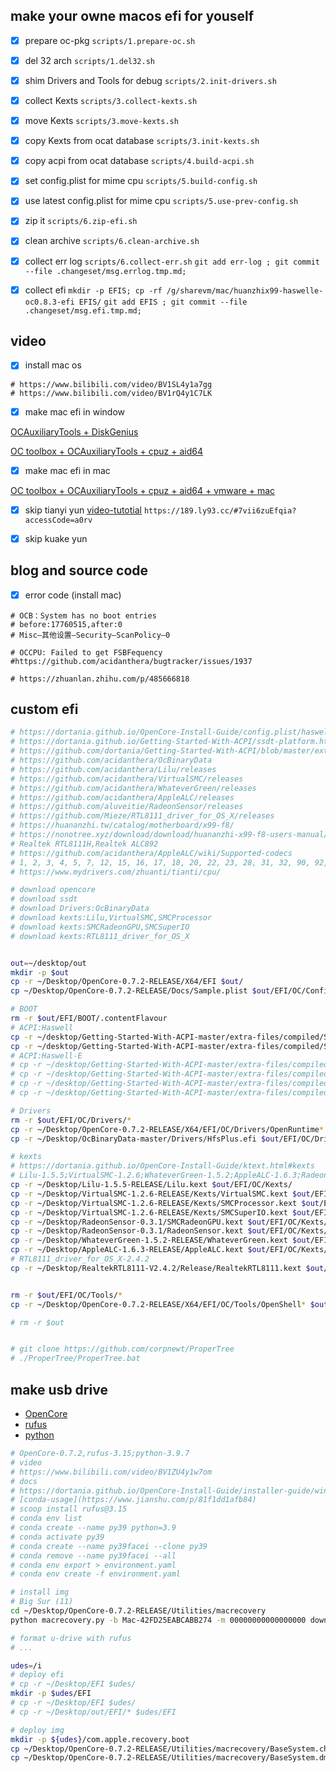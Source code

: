 ## make your owne macos efi for youself
- [x] prepare oc-pkg `scripts/1.prepare-oc.sh`
- [x] del 32 arch `scripts/1.del32.sh`
- [x] shim Drivers and Tools for debug `scripts/2.init-drivers.sh`
- [x] collect Kexts `scripts/3.collect-kexts.sh`
- [x] move Kexts `scripts/3.move-kexts.sh`
- [x] copy Kexts from ocat database `scripts/3.init-kexts.sh`
- [x] copy acpi from ocat database `scripts/4.build-acpi.sh`
- [x] set config.plist for mime cpu `scripts/5.build-config.sh`
- [x] use latest config.plist for mime cpu `scripts/5.use-prev-config.sh`
- [x] zip it `scripts/6.zip-efi.sh`
- [x] clean archive `scripts/6.clean-archive.sh`
- [x] collect err log `scripts/6.collect-err.sh` `git add err-log ; git commit --file .changeset/msg.errlog.tmp.md;`

- [x] collect efi `mkdir -p EFIS; cp -rf /g/sharevm/mac/huanzhix99-haswelle-oc0.8.3-efi EFIS/` `git add EFIS ; git commit --file .changeset/msg.efi.tmp.md;`



## video
- [x] install mac os
```
# https://www.bilibili.com/video/BV1SL4y1a7gg
# https://www.bilibili.com/video/BV1rQ4y1C7LK
```

- [x] make mac efi in window

[OCAuxiliaryTools + DiskGenius](https://www.bilibili.com/video/BV1he4y1k7H2)

[OC toolbox + OCAuxiliaryTools + cpuz + aid64 ](https://www.bilibili.com/video/BV12B4y1J7Le)

- [x] make mac efi in mac

[OC toolbox + OCAuxiliaryTools + cpuz + aid64 + vmware + mac](https://www.bilibili.com/video/BV1FR4y1o7m5)


- [x] skip tianyi yun [video-tutotial](https://www.bilibili.com/video/BV16U4y1f765/) `https://189.ly93.cc/#7vii6zuEfqia?accessCode=a0rv`

- [x] skip kuake yun


## blog and source code

- [x] error code (install mac)
```
# OCB：System has no boot entries
# before:17760515,after:0
# Misc—其他设置—Security—ScanPolicy—0 

# OCCPU: Failed to get FSBFequency
#https://github.com/acidanthera/bugtracker/issues/1937

# https://zhuanlan.zhihu.com/p/485666818
```



## custom efi
```bash
# https://dortania.github.io/OpenCore-Install-Guide/config.plist/haswell.html#starting-point
# https://dortania.github.io/Getting-Started-With-ACPI/ssdt-platform.html#desktop
# https://github.com/dortania/Getting-Started-With-ACPI/blob/master/extra-files/compiled/SSDT-PLUG-DRTNIA.aml
# https://github.com/acidanthera/OcBinaryData
# https://github.com/acidanthera/Lilu/releases
# https://github.com/acidanthera/VirtualSMC/releases
# https://github.com/acidanthera/WhateverGreen/releases
# https://github.com/acidanthera/AppleALC/releases
# https://github.com/aluveitie/RadeonSensor/releases
# https://github.com/Mieze/RTL8111_driver_for_OS_X/releases
# https://huananzhi.tw/catalog/motherboard/x99-f8/
# https://nonotree.xyz/download/download/huananzhi-x99-f8-users-manual/#
# Realtek RTL8111H,Realtek ALC892
# https://github.com/acidanthera/AppleALC/wiki/Supported-codecs
# 1, 2, 3, 4, 5, 7, 12, 15, 16, 17, 18, 20, 22, 23, 28, 31, 32, 90, 92, 97, 99, 100
# https://www.mydrivers.com/zhuanti/tianti/cpu/

# download opencore
# download ssdt
# download Drivers:OcBinaryData
# download kexts:Lilu,VirtualSMC,SMCProcessor
# download kexts:SMCRadeonGPU,SMCSuperIO
# download kexts:RTL8111_driver_for_OS_X


out=~/desktop/out
mkdir -p $out
cp -r ~/Desktop/OpenCore-0.7.2-RELEASE/X64/EFI $out/
cp ~/Desktop/OpenCore-0.7.2-RELEASE/Docs/Sample.plist $out/EFI/OC/Config.plist

# BOOT
rm -r $out/EFI/BOOT/.contentFlavour
# ACPI:Haswell
cp -r ~/desktop/Getting-Started-With-ACPI-master/extra-files/compiled/SSDT-PLUG-DRTNIA*  $out/EFI/OC/ACPI/
cp -r ~/desktop/Getting-Started-With-ACPI-master/extra-files/compiled/SSDT-EC-DESKTOP*  $out/EFI/OC/ACPI/
# ACPI:Haswell-E
# cp -r ~/desktop/Getting-Started-With-ACPI-master/extra-files/compiled/SSDT-PLUG-DRTNIA*  $out/EFI/OC/ACPI/
# cp -r ~/desktop/Getting-Started-With-ACPI-master/extra-files/compiled/SSDT-EC-USBX-DESKTOP*  $out/EFI/OC/ACPI/
# cp -r ~/desktop/Getting-Started-With-ACPI-master/extra-files/compiled/SSDT-RTC0-RANGE*  $out/EFI/OC/ACPI/
# cp -r ~/desktop/Getting-Started-With-ACPI-master/extra-files/compiledSSDT-UNC*  $out/EFI/OC/ACPI/

# Drivers
rm -r $out/EFI/OC/Drivers/*
cp -r ~/Desktop/OpenCore-0.7.2-RELEASE/X64/EFI/OC/Drivers/OpenRuntime* $out/EFI/OC/Drivers/
cp -r ~/Desktop/OcBinaryData-master/Drivers/HfsPlus.efi $out/EFI/OC/Drivers/

# kexts
# https://dortania.github.io/OpenCore-Install-Guide/ktext.html#kexts
# Lilu-1.5.5;VirtualSMC-1.2.6;WhateverGreen-1.5.2;AppleALC-1.6.3;RadeonSensor-0.3.1
cp -r ~/Desktop/Lilu-1.5.5-RELEASE/Lilu.kext $out/EFI/OC/Kexts/
cp -r ~/Desktop/VirtualSMC-1.2.6-RELEASE/Kexts/VirtualSMC.kext $out/EFI/OC/Kexts/
cp -r ~/Desktop/VirtualSMC-1.2.6-RELEASE/Kexts/SMCProcessor.kext $out/EFI/OC/Kexts/
cp -r ~/Desktop/VirtualSMC-1.2.6-RELEASE/Kexts/SMCSuperIO.kext $out/EFI/OC/Kexts/
cp -r ~/Desktop/RadeonSensor-0.3.1/SMCRadeonGPU.kext $out/EFI/OC/Kexts/
cp -r ~/Desktop/RadeonSensor-0.3.1/RadeonSensor.kext $out/EFI/OC/Kexts/
cp -r ~/Desktop/WhateverGreen-1.5.2-RELEASE/WhateverGreen.kext $out/EFI/OC/Kexts/
cp -r ~/Desktop/AppleALC-1.6.3-RELEASE/AppleALC.kext $out/EFI/OC/Kexts/
# RTL8111_driver_for_OS_X-2.4.2
cp -r ~/Desktop/RealtekRTL8111-V2.4.2/Release/RealtekRTL8111.kext $out/EFI/OC/Kexts/


rm -r $out/EFI/OC/Tools/*
cp -r ~/Desktop/OpenCore-0.7.2-RELEASE/X64/EFI/OC/Tools/OpenShell* $out/EFI/OC/Tools/

# rm -r $out


# git clone https://github.com/corpnewt/ProperTree
# ./ProperTree/ProperTree.bat
```

##  make usb drive
- [OpenCore](https://github.com/acidanthera/OpenCorePkg/releases)
- [rufus](https://rufus.ie/zh/)
- [python](https://www.python.org/downloads/)

```bash
# OpenCore-0.7.2,rufus-3.15;python-3.9.7
# video
# https://www.bilibili.com/video/BV1ZU4y1w7om
# docs
# https://dortania.github.io/OpenCore-Install-Guide/installer-guide/winblows-install.html#downloading-macos
# [conda-usage](https://www.jianshu.com/p/81f1dd1afb84)
# scoop install rufus@3.15
# conda env list
# conda create --name py39 python=3.9
# conda activate py39
# conda create --name py39facei --clone py39
# conda remove --name py39facei --all
# conda env export > environment.yaml
# conda env create -f environment.yaml

# install img
# Big Sur (11)
cd ~/Desktop/OpenCore-0.7.2-RELEASE/Utilities/macrecovery
python macrecovery.py -b Mac-42FD25EABCABB274 -m 00000000000000000 download

# format u-drive with rufus
# ...

udes=/i
# deploy efi
# cp -r ~/Desktop/EFI $udes/
mkdir -p $udes/EFI
# cp -r ~/Desktop/EFI $udes/
# cp -r ~/Desktop/out/EFI/* $udes/EFI

# deploy img
mkdir -p ${udes}/com.apple.recovery.boot
cp ~/Desktop/OpenCore-0.7.2-RELEASE/Utilities/macrecovery/BaseSystem.chunklist ${udes}/com.apple.recovery.boot/BaseSystem.chunklist
cp ~/Desktop/OpenCore-0.7.2-RELEASE/Utilities/macrecovery/BaseSystem.dmg ${udes}/com.apple.recovery.boot/BaseSystem.dmg
```
